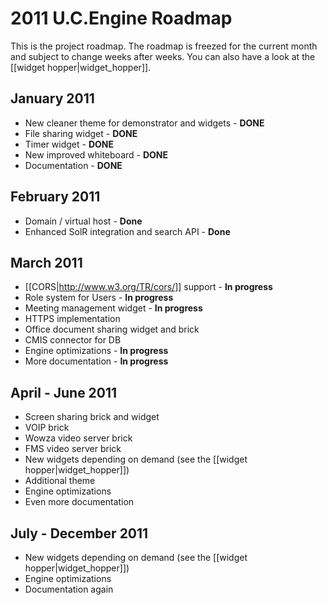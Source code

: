 # 2011 U.C.Engine Roadmap

This is the project roadmap.
The roadmap is freezed for the current month and subject to change weeks after weeks.
You can also have a look at the [[widget hopper|widget_hopper]].

## January 2011

* New cleaner theme for demonstrator and widgets - **DONE**
* File sharing widget - **DONE**
* Timer widget - **DONE**
* New improved whiteboard - **DONE**
* Documentation - **DONE**

## February 2011

* Domain / virtual host - **Done**
* Enhanced SolR integration and search API - **Done**

## March 2011

* [[CORS|http://www.w3.org/TR/cors/]] support - **In progress**
* Role system for Users - **In progress**
* Meeting management widget - **In progress**
* HTTPS implementation
* Office document sharing widget and brick
* CMIS connector for DB
* Engine optimizations - **In progress**
* More documentation - **In progress**

## April - June 2011

* Screen sharing brick and widget
* VOIP brick
* Wowza video server brick
* FMS video server brick
* New widgets depending on demand (see the [[widget hopper|widget_hopper]])
* Additional theme
* Engine optimizations
* Even more documentation

## July - December 2011

* New widgets depending on demand (see the [[widget hopper|widget_hopper]])
* Engine optimizations
* Documentation again
